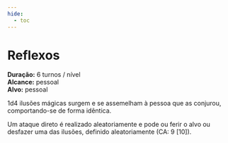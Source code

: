 ```yaml
---
hide:
  - toc
---
```


# Reflexos

**Duração:** 6 turnos / nível  
**Alcance:** pessoal  
**Alvo:** pessoal  

1d4 ilusões mágicas surgem e se assemelham à pessoa que as conjurou, comportando-se de forma idêntica. 

Um ataque direto é realizado aleatoriamente e pode ou ferir o alvo ou desfazer uma das ilusões, definido aleatoriamente (CA: 9 [10]).